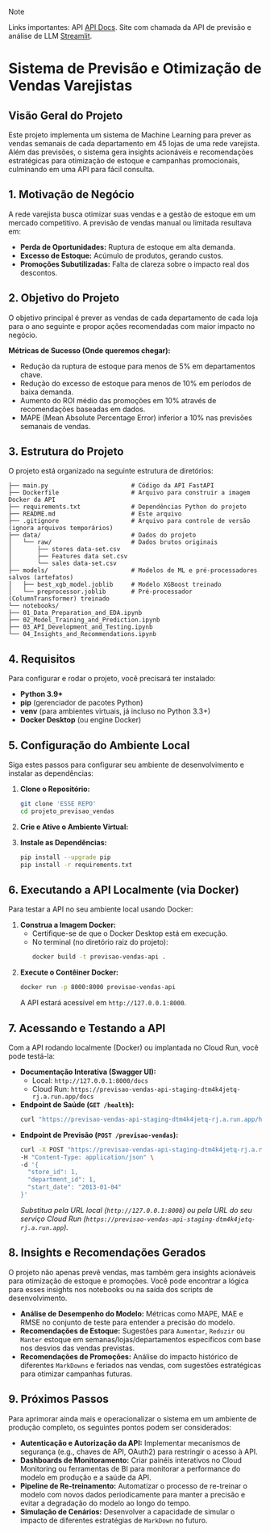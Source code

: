 > [!NOTE]
> Links importantes:
> API [API Docs](https://previsao-vendas-api-staging-dtm4k4jetq-rj.a.run.app/docs#/).
> Site com chamada da API de previsão e análise de LLM [Streamlit](https://previsao-vendas-streamlit-app-115310441149.southamerica-east1.run.app/).

# Sistema de Previsão e Otimização de Vendas Varejistas

## Visão Geral do Projeto

Este projeto implementa um sistema de Machine Learning para prever as vendas semanais de cada departamento em 45 lojas de uma rede varejista. Além das previsões, o sistema gera insights acionáveis e recomendações estratégicas para otimização de estoque e campanhas promocionais, culminando em uma API para fácil consulta.

## 1. Motivação de Negócio

A rede varejista busca otimizar suas vendas e a gestão de estoque em um mercado competitivo. A previsão de vendas manual ou limitada resultava em:
* **Perda de Oportunidades:** Ruptura de estoque em alta demanda.
* **Excesso de Estoque:** Acúmulo de produtos, gerando custos.
* **Promoções Subutilizadas:** Falta de clareza sobre o impacto real dos descontos.

## 2. Objetivo do Projeto

O objetivo principal é prever as vendas de cada departamento de cada loja para o ano seguinte e propor ações recomendadas com maior impacto no negócio.

**Métricas de Sucesso (Onde queremos chegar):**
* Redução da ruptura de estoque para menos de 5% em departamentos chave.
* Redução do excesso de estoque para menos de 10% em períodos de baixa demanda.
* Aumento do ROI médio das promoções em 10% através de recomendações baseadas em dados.
* MAPE (Mean Absolute Percentage Error) inferior a 10% nas previsões semanais de vendas.

## 3. Estrutura do Projeto

O projeto está organizado na seguinte estrutura de diretórios:

```
├── main.py                       # Código da API FastAPI
├── Dockerfile                    # Arquivo para construir a imagem Docker da API
├── requirements.txt              # Dependências Python do projeto
├── README.md                     # Este arquivo
├── .gitignore                    # Arquivo para controle de versão (ignora arquivos temporários)
├── data/                         # Dados do projeto
│   └── raw/                      # Dados brutos originais
│       ├── stores data-set.csv
│       ├── Features data set.csv
│       └── sales data-set.csv
├── models/                       # Modelos de ML e pré-processadores salvos (artefatos)
│   ├── best_xgb_model.joblib     # Modelo XGBoost treinado
│   └── preprocessor.joblib       # Pré-processador (ColumnTransformer) treinado
└── notebooks/                    
├── 01_Data_Preparation_and_EDA.ipynb
├── 02_Model_Training_and_Prediction.ipynb
├── 03_API_Development_and_Testing.ipynb
└── 04_Insights_and_Recommendations.ipynb
```


## 4. Requisitos

Para configurar e rodar o projeto, você precisará ter instalado:

* **Python 3.9+**
* **pip** (gerenciador de pacotes Python)
* **venv** (para ambientes virtuais, já incluso no Python 3.3+)
* **Docker Desktop** (ou engine Docker)

## 5. Configuração do Ambiente Local

Siga estes passos para configurar seu ambiente de desenvolvimento e instalar as dependências:

1.  **Clone o Repositório:**
    ```bash
    git clone 'ESSE REPO'
    cd projeto_previsao_vendas
    ```
2.  **Crie e Ative o Ambiente Virtual:**

3.  **Instale as Dependências:**
    ```bash
    pip install --upgrade pip
    pip install -r requirements.txt


## 6. Executando a API Localmente (via Docker)

Para testar a API no seu ambiente local usando Docker:

1.  **Construa a Imagem Docker:**
    * Certifique-se de que o Docker Desktop está em execução.
    * No terminal (no diretório raiz do projeto):
        ```bash
        docker build -t previsao-vendas-api .
        ```
2.  **Execute o Contêiner Docker:**
    ```bash
    docker run -p 8000:8000 previsao-vendas-api
    ```
    A API estará acessível em `http://127.0.0.1:8000`.

## 7. Acessando e Testando a API

Com a API rodando localmente (Docker) ou implantada no Cloud Run, você pode testá-la:

* **Documentação Interativa (Swagger UI):**
    * Local: `http://127.0.0.1:8000/docs`
    * Cloud Run: `https://previsao-vendas-api-staging-dtm4k4jetq-rj.a.run.app/docs`
* **Endpoint de Saúde (`GET /health`):**
    ```bash
    curl "https://previsao-vendas-api-staging-dtm4k4jetq-rj.a.run.app/health"
    ```
* **Endpoint de Previsão (`POST /previsao-vendas`):**
    ```bash
    curl -X POST "https://previsao-vendas-api-staging-dtm4k4jetq-rj.a.run.app/previsao-vendas" \
    -H "Content-Type: application/json" \
    -d '{
      "store_id": 1,
      "department_id": 1,
      "start_date": "2013-01-04"
    }'
    ```
    *Substitua pela URL local (`http://127.0.0.1:8000`) ou pela URL do seu serviço Cloud Run (`https://previsao-vendas-api-staging-dtm4k4jetq-rj.a.run.app`).*

## 8. Insights e Recomendações Gerados

O projeto não apenas prevê vendas, mas também gera insights acionáveis para otimização de estoque e promoções. Você pode encontrar a lógica para esses insights nos notebooks ou na saída dos scripts de desenvolvimento.

* **Análise de Desempenho do Modelo:** Métricas como MAPE, MAE e RMSE no conjunto de teste para entender a precisão do modelo.
* **Recomendações de Estoque:** Sugestões para `Aumentar`, `Reduzir` ou `Manter` estoque em semanas/lojas/departamentos específicos com base nos desvios das vendas previstas.
* **Recomendações de Promoções:** Análise do impacto histórico de diferentes `MarkDowns` e feriados nas vendas, com sugestões estratégicas para otimizar campanhas futuras.

## 9. Próximos Passos

Para aprimorar ainda mais e operacionalizar o sistema em um ambiente de produção completo, os seguintes pontos podem ser considerados:

* **Autenticação e Autorização da API:** Implementar mecanismos de segurança (e.g., chaves de API, OAuth2) para restringir o acesso à API.
* **Dashboards de Monitoramento:** Criar painéis interativos no Cloud Monitoring ou ferramentas de BI para monitorar a performance do modelo em produção e a saúde da API.
* **Pipeline de Re-treinamento:** Automatizar o processo de re-treinar o modelo com novos dados periodicamente para manter a precisão e evitar a degradação do modelo ao longo do tempo.
* **Simulação de Cenários:** Desenvolver a capacidade de simular o impacto de diferentes estratégias de `MarkDown` no futuro.
